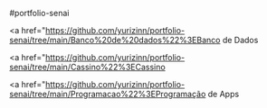 #portfolio-senai

<a href="https://github.com/yurizinn/portfolio-senai/tree/main/Banco%20de%20dados%22%3EBanco de Dados</a>

<a href="https://github.com/yurizinn/portfolio-senai/tree/main/Cassino%22%3ECassino</a>

<a href="https://github.com/yurizinn/portfolio-senai/tree/main/Programacao%22%3EProgramação de Apps</a>
